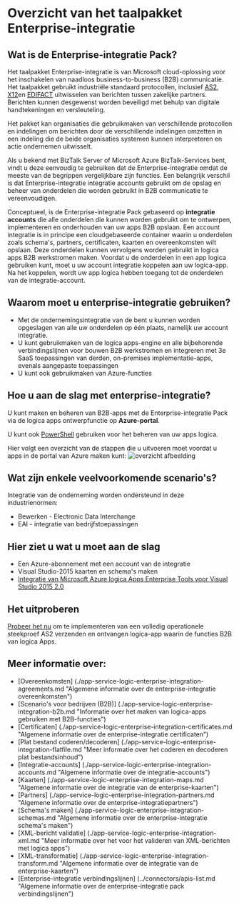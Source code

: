 <properties 
    pageTitle="Overzicht van de Enterprise-integratie | App-Service van Microsoft Azure | Microsoft Azure" 
    description="De functies van Enterprise-integratie gebruiken om het proces en integratie scenario's voor bedrijven met logica apps inschakelen" 
    services="logic-apps" 
    documentationCenter=".net,nodejs,java"
    authors="msftman" 
    manager="erikre" 
    editor="cgronlun"/>

<tags 
    ms.service="logic-apps" 
    ms.workload="integration" 
    ms.tgt_pltfrm="na" 
    ms.devlang="na" 
    ms.topic="article" 
    ms.date="09/08/2016" 
    ms.author="deonhe"/>

# <a name="overview-of-the-enterprise-integration-pack"></a>Overzicht van het taalpakket Enterprise-integratie

## <a name="what-is-the-enterprise-integration-pack"></a>Wat is de Enterprise-integratie Pack?
Het taalpakket Enterprise-integratie is van Microsoft cloud-oplossing voor het inschakelen van naadloos business-to-business (B2B) communicatie. Het taalpakket gebruikt industriële standaard protocollen, inclusief [AS2](./app-service-logic-enterprise-integration-as2.md), [X12](./app-service-logic-enterprise-integration-x12.md)en [EDIFACT](./app-service-logic-enterprise-integration-edifact.md) uitwisselen van berichten tussen zakelijke partners. Berichten kunnen desgewenst worden beveiligd met behulp van digitale handtekeningen en versleuteling. 

Het pakket kan organisaties die gebruikmaken van verschillende protocollen en indelingen om berichten door de verschillende indelingen omzetten in een indeling die de beide organisaties systemen kunnen interpreteren en actie ondernemen uitwisselt. 

Als u bekend met BizTalk Server of Microsoft Azure BizTalk-Services bent, vindt u deze eenvoudig te gebruiken dat de Enterprise-integratie omdat de meeste van de begrippen vergelijkbare zijn functies. Een belangrijk verschil is dat Enterprise-integratie integratie accounts gebruikt om de opslag en beheer van onderdelen die worden gebruikt in B2B communicatie te vereenvoudigen. 

Conceptueel, is de Enterprise-integratie Pack gebaseerd op **integratie accounts** die alle onderdelen die kunnen worden gebruikt om te ontwerpen, implementeren en onderhouden van uw apps B2B opslaan. Een account integratie is in principe een cloudgebaseerde container waarin u onderdelen zoals schema's, partners, certificaten, kaarten en overeenkomsten wilt opslaan. Deze onderdelen kunnen vervolgens worden gebruikt in logica apps B2B werkstromen maken. Voordat u de onderdelen in een app logica gebruiken kunt, moet u uw account integratie koppelen aan uw logica-app. Na het koppelen, wordt uw app logica hebben toegang tot de onderdelen van de integratie-account.  

## <a name="why-should-you-use-enterprise-integration"></a>Waarom moet u enterprise-integratie gebruiken?
- Met de ondernemingsintegratie van de bent u kunnen worden opgeslagen van alle uw onderdelen op één plaats, namelijk uw account integratie. 
- U kunt gebruikmaken van de logica apps-engine en alle bijbehorende verbindingslijnen voor bouwen B2B werkstromen en integreren met 3e SaaS toepassingen van derden, on-premises implementatie-apps, evenals aangepaste toepassingen
- U kunt ook gebruikmaken van Azure-functies

## <a name="how-to-get-started-with-enterprise-integration"></a>Hoe u aan de slag met enterprise-integratie?
U kunt maken en beheren van B2B-apps met de Enterprise-integratie Pack via de logica apps ontwerpfunctie op **Azure-portal**.  

U kunt ook [PowerShell](https://msdn.microsoft.com/library/azure/mt652195.aspx "logica apps onderwerpen PowerShell") gebruiken voor het beheren van uw apps logica. 

Hier volgt een overzicht van de stappen die u uitvoeren moet voordat u apps in de portal van Azure maken kunt: ![overzicht afbeelding](./media/app-service-logic-enterprise-integration-overview/overview-0.png)  

## <a name="what-are-some-common-scenarios"></a>Wat zijn enkele veelvoorkomende scenario's?

Integratie van de onderneming worden ondersteund in deze industrienormen:   

- Bewerken - Electronic Data Interchange  
- EAI - integratie van bedrijfstoepassingen  

## <a name="heres-what-you-need-to-get-started"></a>Hier ziet u wat u moet aan de slag
- Een Azure-abonnement met een account van de integratie
- Visual Studio-2015 kaarten en schema's maken
- [Integratie van Microsoft Azure logica Apps Enterprise Tools voor Visual Studio 2015 2.0](https://aka.ms/vsmapsandschemas)  

## <a name="try-it"></a>Het uitproberen
[Probeer het nu](https://github.com/Azure/azure-quickstart-templates/tree/master/201-logic-app-as2-send-receive) om te implementeren van een volledig operationele steekproef AS2 verzenden en ontvangen logica-app waarin de functies B2B van logica Apps.

## <a name="learn-more-about"></a>Meer informatie over:
- [Overeenkomsten] (./app-service-logic-enterprise-integration-agreements.md "Algemene informatie over de enterprise-integratie overeenkomsten")
- [Scenario's voor bedrijven (B2B)] (./app-service-logic-enterprise-integration-b2b.md "Informatie over het maken van logica-apps gebruiken met B2B-functies")  
- [Certificaten] (./app-service-logic-enterprise-integration-certificates.md "Algemene informatie over de enterprise-integratie certificaten")
- [Plat bestand coderen/decoderen] (./app-service-logic-enterprise-integration-flatfile.md "Meer informatie over het coderen en decoderen plat bestandsinhoud")  
- [Integratie-accounts] (./app-service-logic-enterprise-integration-accounts.md "Algemene informatie over de integratie-accounts")
- [Kaarten] (./app-service-logic-enterprise-integration-maps.md "Algemene informatie over de integratie van de enterprise-kaarten")
- [Partners] (./app-service-logic-enterprise-integration-partners.md "Algemene informatie over de enterprise-integratiepartners")
- [Schema's maken] (./app-service-logic-enterprise-integration-schemas.md "Algemene informatie over de enterprise-integratie schema's maken")
- [XML-bericht validatie] (./app-service-logic-enterprise-integration-xml.md "Meer informatie over het voor het valideren van XML-berichten met logica apps")
- [XML-transformatie] (./app-service-logic-enterprise-integration-transform.md "Algemene informatie over de integratie van de enterprise-kaarten")
- [Enterprise-integratie verbindingslijnen] (../connectors/apis-list.md "Algemene informatie over de enterprise-integratie pack verbindingslijnen")



